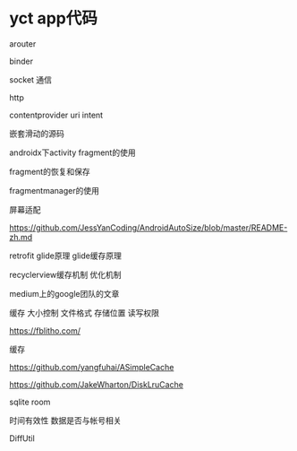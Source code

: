 # yct app代码

arouter

binder 

socket 通信

http

contentprovider uri intent


嵌套滑动的源码

androidx下activity fragment的使用

fragment的恢复和保存

fragmentmanager的使用

屏幕适配

https://github.com/JessYanCoding/AndroidAutoSize/blob/master/README-zh.md

retrofit glide原理 glide缓存原理

recyclerview缓存机制 优化机制

medium上的google团队的文章

缓存 大小控制  文件格式 存储位置 读写权限 

https://fblitho.com/

缓存

https://github.com/yangfuhai/ASimpleCache

https://github.com/JakeWharton/DiskLruCache

sqlite room



时间有效性 数据是否与帐号相关

DiffUtil